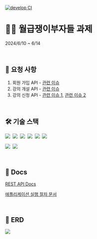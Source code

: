 [![develop CI](https://github.com/JisooPyo/Weolbu-Assignment/actions/workflows/develop-ci.yml/badge.svg)](https://github.com/JisooPyo/Weolbu-Assignment/actions/workflows/develop-ci.yml)

# 👩‍💻 월급쟁이부자들 과제

2024/6/10 ~ 6/14

<br>

## 📑 요청 사항

1. 회원 가입 API - [관련 이슈](https://github.com/JisooPyo/Weolbu-Assignment/issues/3)
2. 강의 개설 API - [관련 이슈](https://github.com/JisooPyo/Weolbu-Assignment/issues/4)
3. 강의 신청 API - [관련 이슈 1](https://github.com/JisooPyo/Weolbu-Assignment/issues/5), [관련 이슈 2](https://github.com/JisooPyo/Weolbu-Assignment/issues/6)

<br>

## 🛠 기술 스택

<img src="https://img.shields.io/badge/Java-007396?style=flat-square&logo=OpenJDK&logoColor=white">&nbsp;
<img src="https://img.shields.io/badge/Spring-6DB33F?style=flat-square&logo=spring&logoColor=white">&nbsp;
<img src="https://img.shields.io/badge/Spring Boot-6DB33F?style=flat-square&logo=springboot&logoColor=white">&nbsp;
<img src="https://img.shields.io/badge/H2-1021FF?style=flat-square&logo=&logoColor=white">&nbsp;
<img src="https://img.shields.io/badge/Gradle-02303A?style=flat-square&logo=gradle&logoColor=white">&nbsp;
<img src="https://img.shields.io/badge/GitHub Actions-2088FF?style=flat-square&logo=githubactions&logoColor=white">&nbsp;

<img src="https://img.shields.io/badge/Notion-000000?style=flat-square&logo=notion&logoColor=white">&nbsp;
<img src="https://img.shields.io/badge/Postman-FF6C37?style=flat-square&logo=postman&logoColor=white">&nbsp;

<br>

## 📜 Docs

[REST API Docs](https://sugary-curtain-79b.notion.site/REST-API-Docs-2f2a406e23394a15a33233f2bc93bf8a?pvs=4)

[애플리케이션 실행 절차 문서](https://sugary-curtain-79b.notion.site/6134189f977c4c3397a1fe01e1fbb3e2?pvs=4)

<br>

## 🎨 ERD

<img src="https://github.com/JisooPyo/Weolbu-Assignment/assets/130378232/447f30ba-d2de-4f1a-b484-3a58861e939e">

<br><br>

<!--
<img src="https://img.shields.io/badge/Spring Security-6DB33F?style=flat-square&logo=springsecurity&logoColor=white">&nbsp;
<img src="https://img.shields.io/badge/Querydsl-3E87D0?style=flat-square&logo=querydsl&logoColor=white">&nbsp;
<img src="https://img.shields.io/badge/Docker-2496ED?style=flat-square&logo=docker&logoColor=white">&nbsp;
-->
